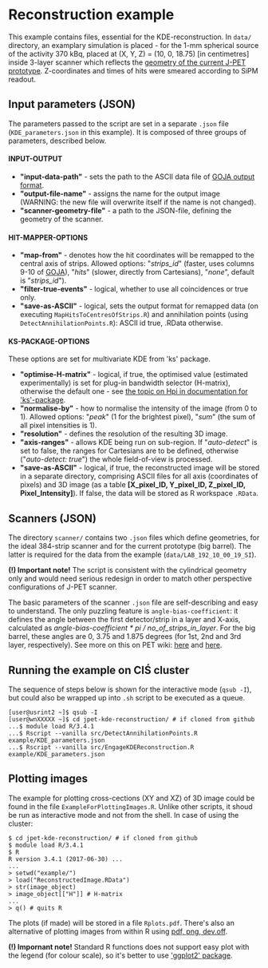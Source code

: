 # Reconstruction example
This example contains files, essential for the KDE-reconstruction.  In ```data/``` directory, an examplary simulation is placed - for the 1-mm spherical source of the activity 370 kBq, placed at (X, Y, Z) = (10, 0, 18.75) [in centimetres] inside 3-layer scanner which reflects the [geometry of the current J-PET prototype](http://koza.if.uj.edu.pl/petwiki/index.php/Big_barrel_dimensions). Z-coordinates and times of hits were smeared according to SiPM readout.

## Input parameters (JSON)
The parameters passed to the script are set in a separate ```.json``` file (```KDE_parameters.json``` in this example). It is composed of three groups of parameters, described below.

#### INPUT-OUTPUT
* **"input-data-path"** - sets the path to the ASCII data file of  [GOJA output format](https://github.com/JPETTomography/j-pet-gate-tools/tree/master/goja#goja-output).
* **"output-file-name"** - assigns the name for the output image (WARNING: the new file will overwrite itself if the name is not changed).
* **"scanner-geometry-file"** - a path to the JSON-file, defining the geometry of the scanner.

#### HIT-MAPPER-OPTIONS
* **"map-from"** - denotes how the hit coordinates will be remapped to the central axis of strips. Allowed options: "*strips_id*" (faster, uses columns 9-10 of [GOJA](https://github.com/JPETTomography/j-pet-gate-tools/tree/master/goja#goja-output)), "*hits*" (slower, directly from Cartesians), "*none*", default is "*strips_id*").
* **"filter-true-events"** - logical, whether to use all coincidences or true only.
* **"save-as-ASCII"** - logical, sets the output format for remapped data (on executing ```MapHitsToCentresOfStrips.R```) and annihilation points (using ```DetectAnnihilationPoints.R```): ASCII id true, .RData otherwise.

#### KS-PACKAGE-OPTIONS
These options are set for multivariate KDE from 'ks' package.
* **"optimise-H-matrix"** - logical, if true, the optimised value (estimated experimentally) is set for plug-in bandwidth selector (H-matrix), otherwise the default one - see [the topic on Hpi in documentation for 'ks'-package](https://cran.r-project.org/web/packages/ks/ks.pdf).
* **"normalise-by"** - how to normalise the intensity of the image (from 0 to 1). Allowed options: "*peak*" (1 for the brightest pixel), "*sum*" (the sum of all pixel intensities is 1).
* **"resolution"** - defines the resolution of the resulting 3D image.
* **"axis-ranges"** - allows KDE being run on sub-region. If "*auto-detect*" is set to false, the ranges for Cartesians are to be defined, otherwise ("*auto-detect: true*") the whole field-of-view is processed.
* **"save-as-ASCII"** - logical, if true, the reconstructed image will be stored in a separate directory, comprising ASCII files for all axis (coordinates of pixels) and 3D image (as a table **[X_pixel_ID, Y_pixel_ID, Z_pixel_ID, Pixel_Intensity]**). If false, the data will be stored as R workspace ```.RData```.

## Scanners (JSON)
The directory ```scanner/``` contains two ```.json``` files which define geometries, for the ideal 384-strip scanner and for the current prototype (big barrel). The latter is required for the data from the example (```data/LAB_192_10_00_19_SI```).

**(!) Important note!** The script is consistent with the cylindrical geometry only and would need serious redesign in order to match other perspective configurations of J-PET scanner.

The basic parameters of the scanner ```.json``` file are self-describing and easy to understand. The only puzzling feature is ```angle-bias-coefficient```: it defines the angle between the first detector/strip in a layer and X-axis, calculated as *angle-bias-coefficient \* pi / no_of_strips_in_layer*. For the big barrel, these angles are 0, 3.75 and 1.875 degrees (for 1st, 2nd and 3rd layer, respectively). See more on this on PET wiki: [here](http://koza.if.uj.edu.pl/petwiki/images/5/5b/Plyta_katy.CATDrawing.pdf) and [here](http://koza.if.uj.edu.pl/files/46d8a923615abf37abff1c0e1409137e/oPs_jpet.pdf).

## Running the example on CIŚ cluster
The sequence of steps below is shown for the interactive mode (```qsub -I```), but could also be wrapped up into ```.sh``` script to be executed as a queue.
```
[user@usrint2 ~]$ qsub -I
[user@wnXXXXX ~]$ cd jpet-kde-reconstruction/ # if cloned from github
...$ module load R/3.4.1
...$ Rscript --vanilla src/DetectAnnihilationPoints.R example/KDE_parameters.json
...$ Rscript --vanilla src/EngageKDEReconstruction.R example/KDE_parameters.json
```

## Plotting images
The example for plotting cross-cections (XY and XZ) of 3D image could be found in the file ```ExampleForPlottingImages.R```. Unlike other scripts, it shoud be run as interactive mode and not from the shell. In case of using the cluster:
```
$ cd jpet-kde-reconstruction/ # if cloned from github
$ module load R/3.4.1
$ R
R version 3.4.1 (2017-06-30) ...
...
> setwd("example/")
> load("ReconstructedImage.RData")
> str(image_object)
> image_object[["H"]] # H-matrix
...
> q() # quits R
```
The plots (if made) will be stored in a file ```Rplots.pdf```. There's also an alternative of plotting images from within R using [pdf, png, dev.off](http://rfunction.com/archives/812).

**(!) Impornant note!** Standard R functions does not support easy plot with the legend (for colour scale), so it's better to use ['ggplot2' package](http://r-statistics.co/ggplot2-Tutorial-With-R.html).